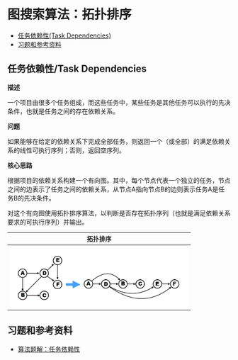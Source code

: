 # 图搜索算法：拓扑排序

- [任务依赖性(Task Dependencies)](#Task_Dependencies)
- [习题和参考资料](#习题和参考资料20231001)

## 任务依赖性/Task Dependencies <a name="Task_Dependencies"></a>

**描述**

一个项目由很多个任务组成，而这些任务中，某些任务是其他任务可以执行的先决条件，也就是任务之间的存在依赖关系。

**问题**

如果能够在给定的依赖关系下完成全部任务，则返回一个（或全部）的满足依赖关系的线性可执行序列；否则，返回空序列。

**核心思路**

根据项目的依赖关系构建一个有向图。其中，每个节点代表一个独立的任务，节点之间的边表示了任务之间的依赖关系，从节点A指向节点B的边则表示任务A是任务B的先决条件。

对这个有向图使用拓扑排序算法，以判断是否存在拓扑序列（也就是满足依赖关系要求的可执行序列）并输出。

|拓扑排序|
|---|
|<img src="https://github.com/TBD2021/Salt-and-Computer-Science/blob/main/Algorithms/img/TopologicalSort1.png" width=400px>|

## 习题和参考资料 <a name="习题和参考资料20231001">

- [算法题解：任务依赖性](../算法题解/算法题解-任务依赖性.md)
